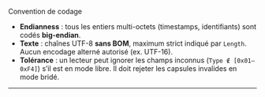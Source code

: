 Convention de codage

* **Endianness** : tous les entiers multi-octets (timestamps, identifiants) sont codés **big-endian**.
* **Texte** : chaînes UTF-8 **sans BOM**, maximum strict indiqué par `Length`. Aucun encodage alterné autorisé (ex. UTF-16).
* **Tolérance** : un lecteur peut ignorer les champs inconnus (`Type ∉ [0x01–0xF4]`) s’il est en mode libre. Il doit rejeter les capsules invalides en mode bridé.

---
